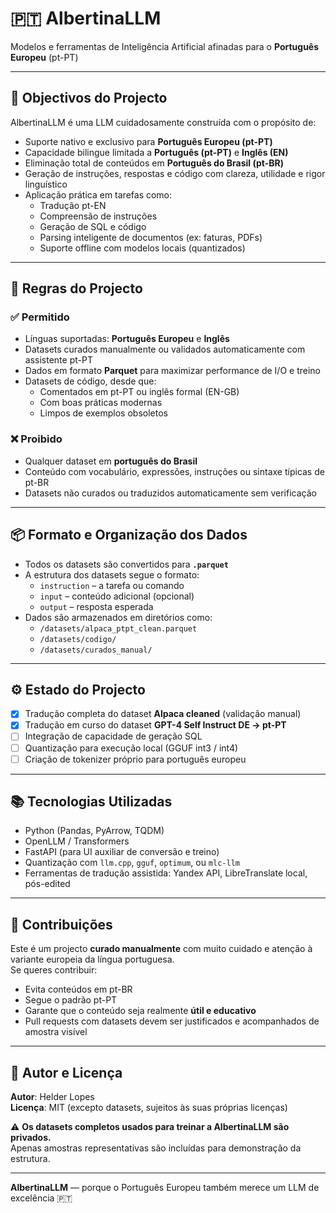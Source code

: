 # 🇵🇹 AlbertinaLLM  
Modelos e ferramentas de Inteligência Artificial afinadas para o **Português Europeu** (pt-PT)

---

## 🎯 Objectivos do Projecto

AlbertinaLLM é uma LLM cuidadosamente construída com o propósito de:

- Suporte nativo e exclusivo para **Português Europeu (pt-PT)**  
- Capacidade bilingue limitada a **Português (pt-PT)** e **Inglês (EN)**
- Eliminação total de conteúdos em **Português do Brasil (pt-BR)**
- Geração de instruções, respostas e código com clareza, utilidade e rigor linguístico
- Aplicação prática em tarefas como:
  - Tradução pt-EN
  - Compreensão de instruções
  - Geração de SQL e código
  - Parsing inteligente de documentos (ex: faturas, PDFs)
  - Suporte offline com modelos locais (quantizados)

---

## 📜 Regras do Projecto

### ✅ Permitido

- Línguas suportadas: **Português Europeu** e **Inglês**
- Datasets curados manualmente ou validados automaticamente com assistente pt-PT
- Dados em formato **Parquet** para maximizar performance de I/O e treino
- Datasets de código, desde que:
  - Comentados em pt-PT ou inglês formal (EN-GB)
  - Com boas práticas modernas
  - Limpos de exemplos obsoletos

### ❌ Proibido

- Qualquer dataset em **português do Brasil**
- Conteúdo com vocabulário, expressões, instruções ou sintaxe típicas de pt-BR
- Datasets não curados ou traduzidos automaticamente sem verificação

---

## 📦 Formato e Organização dos Dados

- Todos os datasets são convertidos para **`.parquet`**  
- A estrutura dos datasets segue o formato:
  - `instruction` – a tarefa ou comando
  - `input` – conteúdo adicional (opcional)
  - `output` – resposta esperada
- Dados são armazenados em diretórios como:
  - `/datasets/alpaca_ptpt_clean.parquet`
  - `/datasets/codigo/`
  - `/datasets/curados_manual/`

---

## ⚙️ Estado do Projecto

- [x] Tradução completa do dataset **Alpaca cleaned** (validação manual)
- [x] Tradução em curso do dataset **GPT-4 Self Instruct DE → pt-PT**
- [ ] Integração de capacidade de geração SQL
- [ ] Quantização para execução local (GGUF int3 / int4)
- [ ] Criação de tokenizer próprio para português europeu

---

## 📚 Tecnologias Utilizadas

- Python (Pandas, PyArrow, TQDM)
- OpenLLM / Transformers
- FastAPI (para UI auxiliar de conversão e treino)
- Quantização com `llm.cpp`, `gguf`, `optimum`, ou `mlc-llm`
- Ferramentas de tradução assistida: Yandex API, LibreTranslate local, pós-edited

---

## 🤝 Contribuições

Este é um projecto **curado manualmente** com muito cuidado e atenção à variante europeia da língua portuguesa.  
Se queres contribuir:

- Evita conteúdos em pt-BR
- Segue o padrão pt-PT
- Garante que o conteúdo seja realmente **útil e educativo**
- Pull requests com datasets devem ser justificados e acompanhados de amostra visível

---

## 🧠 Autor e Licença

**Autor**: Helder Lopes  
**Licença**: MIT (excepto datasets, sujeitos às suas próprias licenças)

⚠️ **Os datasets completos usados para treinar a AlbertinaLLM são privados.**  
Apenas amostras representativas são incluídas para demonstração da estrutura.


---

**AlbertinaLLM** — porque o Português Europeu também merece um LLM de excelência 🇵🇹
